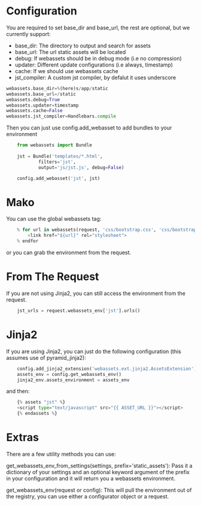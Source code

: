 Configuration
====================
You are required to set base_dir and base_url, the rest are optional,
but we currently support:

 * base_dir: The directory to output and search for assets
 * base_url: The url static assets will be located
 * debug: If webassets should be in debug mode (i.e no compression)
 * updater: Different update configurations (i.e always, timestamp)
 * cache: If we should use webassets cache
 * jst_compiler: A custom jst compiler, by defalut it uses underscore

``` python
webassets.base_dir=%(here)s/app/static
webassets.base_url=/static
webassets.debug=True
webassets.updater=timestamp
webassets.cache=False
webassets.jst_compiler=Handlebars.compile
 ```

Then you can just use config.add_webasset to add bundles to your environment

``` python
    from webassets import Bundle
    
    jst = Bundle('templates/*.html',
            filters='jst',
            output='js/jst.js', debug=False)

    config.add_webasset('jst', jst)
 ```

 Mako
====================
You can use the global webassets tag:
``` python
    % for url in webassets(request, 'css/bootstrap.css', 'css/bootstrap-responsive.css', output='css/generated.css', filters='cssmin'):
        <link href="${url}" rel="stylesheet">
    % endfor
```

or you can grab the environment from the request.

From The Request
====================
If you are not using Jinja2, you can still access the environment from the request.

```python
    jst_urls = request.webassets_env['jst'].urls()
 ```


Jinja2
====================
If you are using Jinja2, you can just do the following configuration (this assumes use of pyramid_jinja2):

``` python
    config.add_jinja2_extension('webassets.ext.jinja2.AssetsExtension')
    assets_env = config.get_webassets_env()
    jinja2_env.assets_environment = assets_env
 ```
and then:

``` python
    {% assets "jst" %}
    <script type="text/javascript" src="{{ ASSET_URL }}"></script>
    {% endassets %}
```

Extras
====================
There are a few utility methods you can use:

get_webassets_env_from_settings(settings, prefix='static_assets'): Pass it a dictionary of your settings and an
optional keyword argument of the prefix in your configuration and it will return you a webassets environment.

get_webassets_env(request or config): This will pull the environment out of the registry, you can use either
a configurator object or a request.
